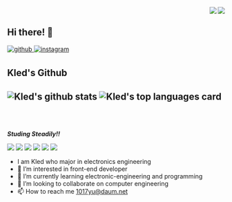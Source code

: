 <img src="https://img.shields.io/github/followers/kled?style=social" align="right" /> <img src="https://hits.seeyoufarm.com/api/count/incr/badge.svg?url=https%3A%2F%2Fgithub.com%2Fkled" align="right" /></a>

<br/>

## Hi there!  👋 

<a href="https://github.com/kled" target="_blank">
<img src=https://img.shields.io/badge/github-%2324292e.svg?&style=for-the-badge&logo=github&logoColor=white alt=github style="margin-bottom: 5px;" />
</a>
<a href="https://instagram.com/184.58cm" target="_blank">
<img src=https://img.shields.io/badge/instagram-%23000000.svg?&style=for-the-badge&logo=instagram&logoColor=white&color=dd2a7b alt=instagram style="margin-bottom: 5px;" />
</a>  
  

## Kled's Github   
![Kled's github stats](https://github-readme-stats.vercel.app/api?username=1017yu&show_icons=true)
![Kled's top languages card](https://github-readme-stats.vercel.app/api/top-langs/?username=1017yu&layout=compact&hide=Jupyter%20Notebook)
---

<br/>  

<br/>

***Studing Steadily!!***


<img src="https://img.shields.io/badge/Python-3766AB?style=flat-square&logo=Python&logoColor=white"/></a>
<img src="https://img.shields.io/badge/C-3766AB?style=flat-square&logo=C&logoColor=white&color=<orange>"/></a>
<img src="https://img.shields.io/badge/C++-lightgrey?style=flat-square&logo=Cplusplus&logoColor=blue"/></a>
<img src="https://img.shields.io/badge/HTML5-E34F26?style=flat-square&logo=HTML5&logoColor=white"/></a>
<img src="https://img.shields.io/badge/CSS3-1572B6?style=flat-square&logo=CSS3&logoColor=white"/></a>
<img src="https://img.shields.io/badge/JavaScript-F7DF1Estyle=flatsquare&logo=JavaScript&logoColor=white"/></a>
<br/>
 
-  I am Kled who major in electronics engineering
- 👀 I’m interested in front-end developer
- 🌱 I’m currently learning electronic-engineering and programming
- 💞️ I’m looking to collaborate on computer engineering
- 📫 How to reach me 1017yu@daum.net

<!---
1017yu/1017yu is a ✨ special ✨ repository because its `README.md` (this file) appears on your GitHub profile.
You can click the Preview link to take a look at your changes.
--->
